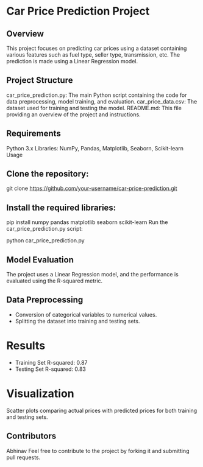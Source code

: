 # Car Price Prediction Project
## Overview
This project focuses on predicting car prices using a dataset containing various features such as fuel type, seller type, transmission, etc. The prediction is made using a Linear Regression model.

## Project Structure
car_price_prediction.py: The main Python script containing the code for data preprocessing, model training, and evaluation.
car_price_data.csv: The dataset used for training and testing the model.
README.md: This file providing an overview of the project and instructions.

## Requirements
Python 3.x
Libraries: NumPy, Pandas, Matplotlib, Seaborn, Scikit-learn
Usage
 ## Clone the repository:

git clone https://github.com/your-username/car-price-prediction.git
## Install the required libraries:


pip install numpy pandas matplotlib seaborn scikit-learn
Run the car_price_prediction.py script:

python car_price_prediction.py
## Model Evaluation
The project uses a Linear Regression model, and the performance is evaluated using the R-squared metric.

## Data Preprocessing
- Conversion of categorical variables to numerical values.
- Splitting the dataset into training and testing sets.
# Results
- Training Set R-squared: 0.87
- Testing Set R-squared: 0.83
# Visualization
Scatter plots comparing actual prices with predicted prices for both training and testing sets.
## Contributors
Abhinav
Feel free to contribute to the project by forking it and submitting pull requests.
